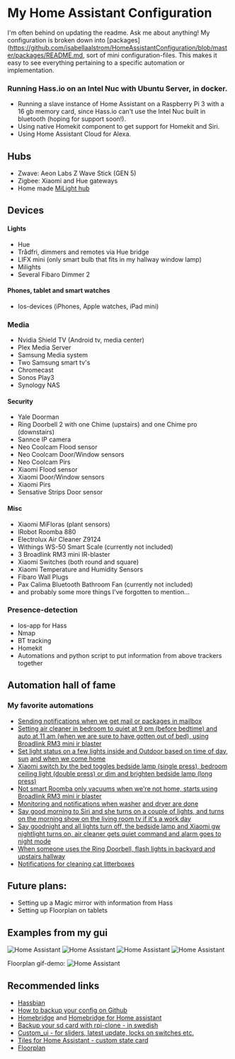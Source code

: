 # My Home Assistant Configuration
I'm often behind on updating the readme. Ask me about anything!
My configuration is broken down into [packages](https://github.com/isabellaalstrom/HomeAssistantConfiguration/blob/master/packages/README.md, sort of mini configuration-files. This makes it easy to see everything pertaining to a specific automation or implementation.

### Running Hass.io on an Intel Nuc with Ubuntu Server, in docker.
* Running a slave instance of Home Assistant on a Raspberry Pi 3 with a 16 gb memory card, since Hass.io can't use the Intel Nuc built in bluetooth (hoping for support soon!).
* Using native Homekit component to get support for Homekit and Siri.
* Using Home Assistant Cloud for Alexa.

## Hubs
* Zwave: Aeon Labs Z Wave Stick (GEN 5)
* Zigbee: Xiaomi and Hue gateways
* Home made [MiLight hub](https://github.com/sidoh/esp8266_milight_hub)

## Devices
#### Lights
* Hue
* Trådfri, dimmers and remotes via Hue bridge
* LIFX mini (only smart bulb that fits in my hallway window lamp)
* Milights
* Several Fibaro Dimmer 2

#### Phones, tablet and smart watches
* Ios-devices (iPhones, Apple watches, iPad mini)

### Media
* Nvidia Shield TV (Android tv, media center)
* Plex Media Server
* Samsung Media system
* Two Samsung smart tv's
* Chromecast
* Sonos Play3
* Synology NAS

#### Security
* Yale Doorman
* Ring Doorbell 2 with one Chime (upstairs) and one Chime pro (downstairs)
* Sannce IP camera
* Neo Coolcam Flood sensor
* Neo Coolcam Door/Window sensors
* Neo Coolcam Pirs
* Xiaomi Flood sensor
* Xiaomi Door/Window sensors
* Xiaomi Pirs
* Sensative Strips Door sensor

#### Misc
* Xiaomi MiFloras (plant sensors)
* IRobot Roomba 880
* Electrolux Air Cleaner Z9124
* Withings WS-50 Smart Scale (currently not included)
* 3 Broadlink RM3 mini IR-blaster
* Xiaomi Switches (both round and square)
* Xiaomi Temperature and Humidity Sensors
* Fibaro Wall Plugs
* Pax Calima Bluetooth Bathroom Fan (currently not included)
* and probably some more things I've forgotten to mention...

### Presence-detection
* Ios-app for Hass
* Nmap
* BT tracking
* Homekit
* Automations and python script to put information from above trackers together

## Automation hall of fame
### My favorite automations
* [Sending notifications when we get mail or packages in mailbox](https://github.com/isabellaalstrom/HomeAssistantConfiguration/blob/master/packages/mailbox.yaml)
* [Setting air cleaner in bedroom to quiet at 9 pm (before bedtime) and auto at 11 am (when we are sure to have gotten out of bed), using Broadlink RM3 mini ir blaster](https://github.com/isabellaalstrom/HomeAssistantConfiguration/blob/master/packages/air_cleaner.yaml)
* [Set light status on a few lights inside and Outdoor based on time of day,](https://github.com/isabellaalstrom/HomeAssistantConfiguration/blob/master/packages/lights_in_morning.yaml) [sun](https://github.com/isabellaalstrom/HomeAssistantConfiguration/blob/master/packages/lights_at_dark.yaml) [and when we come home](https://github.com/isabellaalstrom/HomeAssistantConfiguration/blob/master/packages/lights_at_presence.yaml)
* [Xiaomi switch by the bed toggles bedside lamp (single press), bedroom ceiling light (double press) or dim and brighten bedside lamp (long press)](https://github.com/isabellaalstrom/HomeAssistantConfiguration/blob/master/packages/bedroom_lights.yaml)
* [Not smart Roomba only vacuums when we're not home, starts using Broadlink RM3 mini ir blaster](https://github.com/isabellaalstrom/HomeAssistantConfiguration/blob/master/packages/roomba.yaml)
* [Monitoring and notifications when washer](https://github.com/isabellaalstrom/HomeAssistantConfiguration/blob/master/packages/laundry_washing_machine.yaml) [and dryer are done](https://github.com/isabellaalstrom/HomeAssistantConfiguration/blob/master/packages/laundry_dryer.yaml)
* [Say good morning to Siri and she turns on a couple of lights, and turns on the morning show on the living room tv if it's a work day](https://github.com/isabellaalstrom/HomeAssistantConfiguration/blob/master/packages/good_morning.yaml)
* [Say goodnight and all lights turn off, the bedside lamp and Xiaomi gw nightlight turns on, air cleaner gets quiet command and alarm goes to night mode](https://github.com/isabellaalstrom/HomeAssistantConfiguration/blob/master/packages/goodnight.yaml)
* [When someone uses the Ring Doorbell, flash lights in backyard and upstairs hallway](https://github.com/isabellaalstrom/HomeAssistantConfiguration/blob/master/packages/ring_doorbell.yaml)
* [Notifications for cleaning cat litterboxes](https://github.com/isabellaalstrom/HomeAssistantConfiguration/blob/master/packages/litterbox_upstairs.yaml)

## Future plans:
* Setting up a Magic mirror with information from Hass
* Setting up Floorplan on tablets

## Examples from my gui
<img src="https://github.com/isabellaalstrom/HomeAssistantConfiguration/blob/master/Images/default_view.png" alt="Home Assistant" />
<img src="https://github.com/isabellaalstrom/HomeAssistantConfiguration/blob/master/Images/house_view.png" alt="Home Assistant" />
<img src="https://github.com/isabellaalstrom/HomeAssistantConfiguration/blob/master/Images/system_info.png" alt="Home Assistant" />
<img src="https://github.com/isabellaalstrom/HomeAssistantConfiguration/blob/master/Images/alarmclock.png" alt="Home Assistant" />

Floorplan gif-demo:
<img src="https://github.com/isabellaalstrom/HomeAssistantConfiguration/blob/master/Images/floorplangitgif.gif" alt="Home Assistant" />

## Recommended links
* [Hassbian](https://home-assistant.io/docs/installation/hassbian/)
* [How to backup your config on Github](https://home-assistant.io/docs/ecosystem/backup/backup_github/)
* [Homebridge](https://github.com/nfarina/homebridge) and [Homebridge for Home assistant](https://github.com/home-assistant/homebridge-homeassistant)
* [Backup your sd card with rpi-clone - in swedish](https://snillevilla.se/automatisk-sakerhetskopiering-av-raspberry-pi-minneskort/)
* [Custom_ui - for sliders, latest update, locks on switches etc.](https://github.com/andrey-git/home-assistant-custom-ui)
* [Tiles for Home Assistant - custom state card](https://github.com/c727/home-assistant-tiles)
* [Floorplan](https://github.com/pkozul/ha-floorplan)